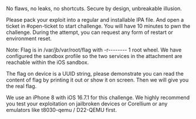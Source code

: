 No flaws, no leaks, no shortcuts. Secure by design, unbreakable illusion.

Please pack your exploit into a regular and installable IPA file. And open a ticket in #open-ticket to start challenge. You will have 10 minutes to pwn the challenge. During the attempt, you can request any form of restart or environment reset.

Note: Flag is in /var/jb/var/root/flag with -r-------- 1 root wheel. We have configured the sandbox profile so the two services in the attachment are reachable within the iOS sandbox.

The flag on device is a UUID string, please demonstrate you can read the content of flag by printing it out or show it on screen. Then we will give you the real flag.

We use an iPhone 8 with iOS 16.7.1 for this challenge.
We highly recommend you test your exploitation on jailbroken devices or Corellium or any emulators like t8030-qemu / D22-QEMU first.
